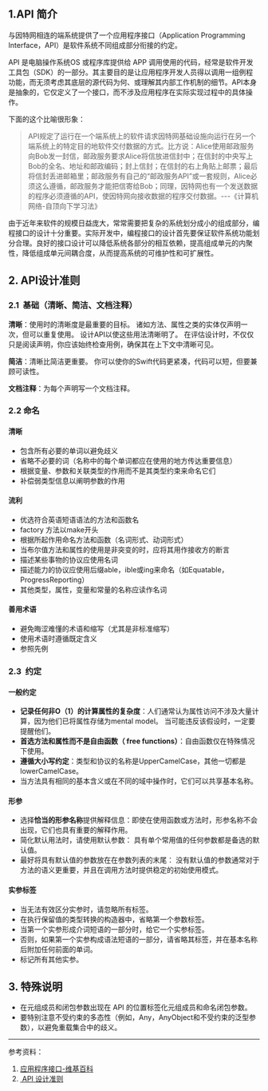## 1.API 简介


与因特网相连的端系统提供了一个应用程序接口（Application Programming Interface，API）是软件系统不同组成部分衔接的约定。

API 是电脑操作系统OS 或程序库提供给 APP 调用使用的代码，经常是软件开发工具包（SDK）的一部分。其主要目的是让应用程序开发人员得以调用一组例程功能，而无须考虑其底层的源代码为何、或理解其内部工作机制的细节。API本身是抽象的，它仅定义了一个接口，而不涉及应用程序在实际实现过程中的具体操作。

下面的这个比喻很形象：


> API规定了运行在一个端系统上的软件请求因特网基础设施向运行在另一个端系统上的特定目的地软件交付数据的方式。比方说：Alice使用邮政服务向Bob发一封信，邮政服务要求Alice将信放进信封中；在信封的中央写上Bob的全名、地址和邮政编码；封上信封；在信封的右上角贴上邮票；最后将信封丢进邮箱里；邮政服务有自己的“邮政服务API”或一套规则，Alice必须这么遵循，邮政服务才能把信寄给Bob；同理，因特网也有一个发送数据的程序必须遵循的API，使因特网向接收数据的程序交付数据。---《计算机网络-自顶向下学习法》



由于近年来软件的规模日益庞大，常常需要把复杂的系统划分成小的组成部分，编程接口的设计十分重要。实际开发中，编程接口的设计首先要保证软件系统功能划分合理。良好的接口设计可以降低系统各部分的相互依赖，提高组成单元的内聚性，降低组成单元间耦合度，从而提高系统的可维护性和可扩展性。


## 2. API设计准则


### 2.1  基础（清晰、简洁、文档注释）


**清晰**：使用时的清晰度是最重要的目标。 诸如方法、属性之类的实体仅声明一次，但可以重复使用。 设计API以使这些用法清晰明了。 在评估设计时，不仅仅只是阅读声明，你应该始终检查用例，确保其在上下文中清晰可见。

**简洁**：清晰比简洁更重要。 你可以使你的Swift代码更紧凑，代码可以短，但要兼顾可读性。

**文档注释**：为每个声明写一个文档注释。


### 2.2 命名


#### 清晰


- 包含所有必要的单词以避免歧义
- 省略不必要的词（名称中的每个单词都应在使用的地方传达重要信息）
- 根据变量、参数和关联类型的作用而不是其类型约束来命名它们
- 补偿弱类型信息以阐明参数的作用



#### 流利


- 优选符合英语短语语法的方法和函数名
- factory 方法以make开头
- 根据所起作用命名方法和函数（名词形式、动词形式）
- 当布尔值方法和属性的使用是非突变的时，应将其用作接收方的断言
- 描述某些事物的协议应使用名词
- 描述能力的协议应使用后缀able，ible或ing来命名（如Equatable，ProgressReporting）
- 其他类型，属性，变量和常量的名称应读作名词



#### 善用术语


- 避免晦涩难懂的术语和缩写（尤其是非标准缩写）
- 使用术语时遵循既定含义
- 参照先例



### 2.3  约定


#### 一般约定


- **记录任何非O（1）的计算属性的复杂度**：人们通常认为属性访问不涉及大量计算，因为他们已将属性存储为mental model。 当可能违反该假设时，一定要提醒他们。
- **首选方法和属性而不是自由函数（ free functions）**：自由函数仅在特殊情况下使用。
- **遵循大小写约定**：类型和协议的名称是UpperCamelCase，其他一切都是lowerCamelCase。
- 当方法具有相同的基本含义或在不同的域中操作时，它们可以共享基本名称。



#### 形参


- 选择**恰当的形参名称**提供解释信息：即使在使用函数或方法时，形参名称不会出现，它们也具有重要的解释作用。
- 简化默认用法时，请使用默认参数： 具有单个常用值的任何参数都是备选的默认值。
- 最好将具有默认值的参数放在在参数列表的末尾： 没有默认值的参数通常对于方法的语义更重要，并且在调用方法时提供稳定的初始使用模式。



#### 实参标签


- 当无法有效区分实参时，请忽略所有标签。
- 在执行保留值的类型转换的构造器中，省略第一个参数标签。
- 当第一个实参形成介词短语的一部分时，给它一个实参标签。
- 否则，如果第一个实参构成语法短语的一部分，请省略其标签，并在基本名称后附加任何前面的单词。
- 标记所有其他实参。



## 3. 特殊说明


- 在元组成员和闭包参数出现在 API 的位置标签化元组成员和命名闭包参数。
- 要特别注意不受约束的多态性（例如，Any，AnyObject和不受约束的泛型参数），以避免重载集合中的歧义。

---

参考资料：


1. [应用程序接口-维基百科](https://zh.wikipedia.org/wiki/%E5%BA%94%E7%94%A8%E7%A8%8B%E5%BA%8F%E6%8E%A5%E5%8F%A3)
2. [ API 设计准则](https://swift.org/documentation/api-design-guidelines/)
